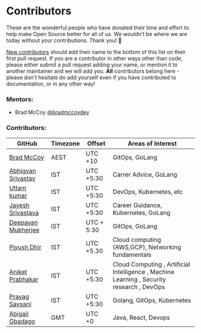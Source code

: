 # Contributors

These are the wonderful people who have donated their time and effort to help make Open Source better for all of us. We wouldn't be where we are today without your contributions. Thank you! 🙌

[New contributors](CONTRIBUTING.md) should add their name to the bottom of this list on their first pull request. If you are a contributor in other ways other than code, please either submit a pull request adding your name, or mention it to another maintainer and we will add you. **All** contributors belong here - please don't hesitate do add yourself even if you have contributed to documentation, or in any other way!

### Mentors:
* Brad McCoy [@bradmccoydev](https://github.com/bradmccoydev)

### Contributors:

| GitHub | Timezone | Offset | Areas of Interest |
| --- | --- | --- | --- |
| [Brad McCoy](https://github.com/bradmccoydev) | AEST | UTC +10 | GitOps, GoLang
| [Abhigyan Srivastav](https://github.com/AbhigyanSrivastav) | IST | UTC +5:30 | Carrer Advice, GoLang
| [Uttam kumar](https://github.com/helper-uttam) | IST | UTC +5:30 | DevOps, Kubernetes, etc
| [Jayesh Srivastava](https://github.com/jayesh-srivastava) | IST | UTC +5:30 | Career Guidance, Kubernetes, GoLang
| [Deepayan Mukherjee](https://github.com/Ciggzy1312) | IST | UTC + 5:30 | GitOps, GoLang |
| [Piyush Dhir](https://github.com/piyushdhir1) | IST | UTC +5.30 | Cloud computing (AWS,GCP), Networking fundamentals|
| [Aniket Prabhakar](https://github.com/aniketprabhakar)   | IST  | UTC +5:30 | Cloud Computing , Artificial Intelligence , Machine Learning , Security research , DevOps
| [Prayag Savsani](https://github.com/PrayagS) | IST  | UTC +5:30 | Golang, GitOps, Kubernetes |
| [Abigail Gbadago](https://github.com/AfiMaameDufie) | GMT | UTC +0 | Java, React, Devops |